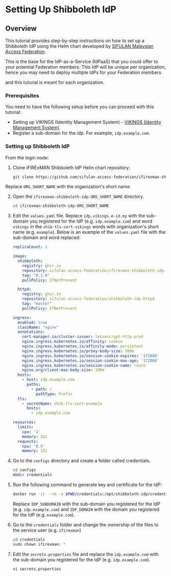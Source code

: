 # Setting Up Shibboleth IdP

## Overview

This tutorial provides step-by-step instructions on how to set up a Shibboleth IdP using the Helm chart developed by [SIFULAN Malaysian Access Federation](https://sifulan.my/).

This is the base for the IdP-as-a-Service (IdPaaS) that you could offer to your potential Federation members. This IdP will be unique per organization, hence you may need to deploy multiple IdPs for your Federation members

and this tutorial is meant for each organization.


### Prerequisites

You need to have the following setup before you can proceed with this tutorial:

- Setting up VIKINGS (Identity Management System) - [VIKINGS (Identity Management System)](guides/vikings.md).
- Register a sub-domain for the idp. For example, `idp.example.com`.


### Setting up Shibboleth IdP

From the login node:

1. Clone iFIRExMAN Shibboleth IdP Helm chart repository:

    ```bash
    git clone https://github.com/sifulan-access-federation/ifirexman-shibboleth-idp.git ifirexman-shibboleth-idp-ORG_SHORT_NAME
    ```

  Replace ```ORG_SHORT_NAME``` with the organization's short name.

2. Open the `ifirexman-shibboleth-idp-ORG_SHORT_NAME` directory.

    ```bash
    cd ifirexman-shibboleth-idp-ORG_SHORT_NAME
    ```

3. Edit the `values.yaml` file. Replace `idp.vikings.e-id.my` with the sub-domain you registered for the IdP (e.g. `idp.example.com`) and word `vikings` in the `shib-tls-cert-vikings` words with organization's short name (e.g. `example`). Below is an example of the `values.yaml` file with the sub-domain and word replaced:

    ```yaml
    replicaCount: 1

    image:
      shibboleth:
        registry: ghcr.io
        repository: sifulan-access-federation/ifirexman-shibboleth-idp-base
        tag: "0.1.0"
        pullPolicy: IfNotPresent
    
      httpd:
        registry: ghcr.io
        repository: sifulan-access-federation/shibboleth-idp-httpd
        tag: "master"
        pullPolicy: IfNotPresent
    
    ingress:
      enabled: true
      className: "nginx"
      annotations:
        cert-manager.io/cluster-issuer: letsencrypt-http-prod
        nginx.ingress.kubernetes.io/affinity: cookie
        nginx.ingress.kubernetes.io/affinity-mode: persistent
        nginx.ingress.kubernetes.io/proxy-body-size: 100m
        nginx.ingress.kubernetes.io/session-cookie-expires: '172800'
        nginx.ingress.kubernetes.io/session-cookie-max-age: '172800'
        nginx.ingress.kubernetes.io/session-cookie-name: route
        nginx.org/client-max-body-size: 100m
      hosts:
        - host: idp.example.com
          paths:
            - path: /
              pathType: Prefix
      tls:
        - secretName: shib-tls-cert-example
          hosts:
            - idp.example.com
    
    resources:
      limits:
        cpu: '1'
        memory: 2Gi
      requests:
        cpu: '0.5'
        memory: 1Gi
    ```

4. Go to the `configs` directory and create a folder called credentials.

    ```bash
    cd configs
    mkdir credentials
    ```

5. Run the following command to generate key and certificate for the IdP:

    ```bash
    docker run -it --rm -v $PWD/credentials:/opt/shibboleth-idp/credentials ghcr.io/sifulan-access-federation/shibboleth-idp-base:4.2.1 /scripts/install.sh IDP_SUBDOMAIN IDP_DOMAIN
    ```

   Replace `IDP_SUBDOMAIN` with the sub-domain you registered for the IdP (e.g. `idp.example.com`) and `IDP_DOMAIN` with the domain you registered for the IdP (e.g. `example.com`).

6. Go to the `credentials` folder and change the ownership of the files to the service user (e.g. `ifirexman`)

    ```bash
    cd credentials
    sudo chown ifirexman: *
    ```

7. Edit the `secrets.properties` file and replace the `idp.example.com` with the sub-domain you registered for the IdP (e.g. `idp.example.com`).

    ```bash
    vi secrets.properties
    ```